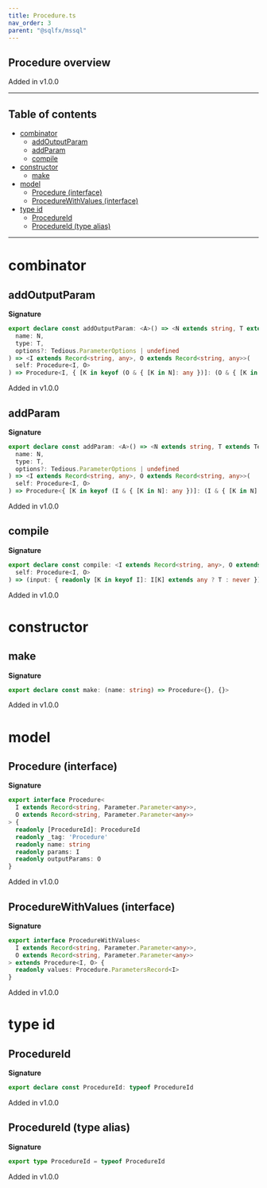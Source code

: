 ```yaml
---
title: Procedure.ts
nav_order: 3
parent: "@sqlfx/mssql"
---
```


## Procedure overview

Added in v1.0.0

---

<h2 class="text-delta">Table of contents</h2>

- [combinator](#combinator)
  - [addOutputParam](#addoutputparam)
  - [addParam](#addparam)
  - [compile](#compile)
- [constructor](#constructor)
  - [make](#make)
- [model](#model)
  - [Procedure (interface)](#procedure-interface)
  - [ProcedureWithValues (interface)](#procedurewithvalues-interface)
- [type id](#type-id)
  - [ProcedureId](#procedureid)
  - [ProcedureId (type alias)](#procedureid-type-alias)

---

# combinator

## addOutputParam

**Signature**

```ts
export declare const addOutputParam: <A>() => <N extends string, T extends Tedious.TediousType>(
  name: N,
  type: T,
  options?: Tedious.ParameterOptions | undefined
) => <I extends Record<string, any>, O extends Record<string, any>>(
  self: Procedure<I, O>
) => Procedure<I, { [K in keyof (O & { [K in N]: any })]: (O & { [K in N]: any })[K] }>
```

Added in v1.0.0

## addParam

**Signature**

```ts
export declare const addParam: <A>() => <N extends string, T extends Tedious.TediousType>(
  name: N,
  type: T,
  options?: Tedious.ParameterOptions | undefined
) => <I extends Record<string, any>, O extends Record<string, any>>(
  self: Procedure<I, O>
) => Procedure<{ [K in keyof (I & { [K in N]: any })]: (I & { [K in N]: any })[K] }, O>
```

Added in v1.0.0

## compile

**Signature**

```ts
export declare const compile: <I extends Record<string, any>, O extends Record<string, any>>(
  self: Procedure<I, O>
) => (input: { readonly [K in keyof I]: I[K] extends any ? T : never }) => ProcedureWithValues<I, O>
```

Added in v1.0.0

# constructor

## make

**Signature**

```ts
export declare const make: (name: string) => Procedure<{}, {}>
```

Added in v1.0.0

# model

## Procedure (interface)

**Signature**

```ts
export interface Procedure<
  I extends Record<string, Parameter.Parameter<any>>,
  O extends Record<string, Parameter.Parameter<any>>
> {
  readonly [ProcedureId]: ProcedureId
  readonly _tag: 'Procedure'
  readonly name: string
  readonly params: I
  readonly outputParams: O
}
```

Added in v1.0.0

## ProcedureWithValues (interface)

**Signature**

```ts
export interface ProcedureWithValues<
  I extends Record<string, Parameter.Parameter<any>>,
  O extends Record<string, Parameter.Parameter<any>>
> extends Procedure<I, O> {
  readonly values: Procedure.ParametersRecord<I>
}
```

Added in v1.0.0

# type id

## ProcedureId

**Signature**

```ts
export declare const ProcedureId: typeof ProcedureId
```

Added in v1.0.0

## ProcedureId (type alias)

**Signature**

```ts
export type ProcedureId = typeof ProcedureId
```

Added in v1.0.0
